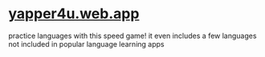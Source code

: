 # [yapper4u.web.app](https://yapper4u.web.app/)
practice languages with this speed game! it even includes a few languages not included in popular language learning apps
